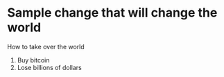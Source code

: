# Sample change that will change the world

How to take over the world

1. Buy bitcoin
2. Lose billions of dollars



